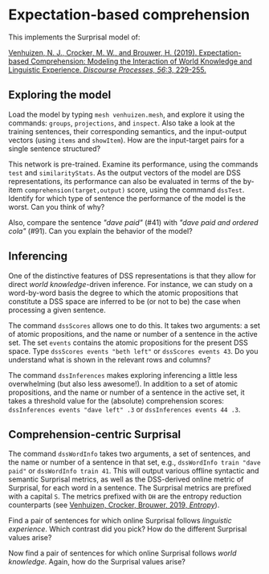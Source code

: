 # Expectation-based comprehension

This implements the Surprisal model of:

[Venhuizen, N. J., Crocker, M. W., and Brouwer, H. (2019). Expectation-based
Comprehension: Modeling the Interaction of World Knowledge and Linguistic
Experience. *Discourse Processes, 56*:3,
229-255.](https://www.tandfonline.com/doi/full/10.1080/0163853X.2018.1448677)

## Exploring the model

Load the model by typing `mesh venhuizen.mesh`, and explore it using the
commands: `groups`, `projections`, and `inspect`. Also take a look at the
training sentences, their corresponding semantics, and the input-output
vectors (using `items` and `showItem`). How are the input-target pairs for
a single sentence structured?

This network is pre-trained. Examine its performance, using the commands
`test` and `similarityStats`. As the output vectors of the model are DSS
representations, its performance can also be evaluated in terms of the
by-item `comprehension(target,output)` score, using the command `dssTest`.
Identify for which type of sentence the performance of the model is the
worst. Can you think of why?

Also, compare the sentence *"dave paid"* (#41) with *"dave paid and ordered
cola"* (#91). Can you explain the behavior of the model?

## Inferencing

One of the distinctive features of DSS representations is that they allow
for direct *world knowledge*-driven inference. For instance, we can study on
a word-by-word basis the degree to which the atomic propositions that
constitute a DSS space are inferred to be (or not to be) the case when
processing a given sentence.

The command `dssScores` allows one to do this. It takes two arguments: a set
of atomic propositions, and the name or number of a sentence in the active
set. The set `events` contains the atomic propositions for the present DSS
space. Type `dssScores events "beth left"` or `dssScores events 43`. Do you
understand what is shown in the relevant rows and columns?

The command `dssInferences` makes exploring inferencing a little less
overwhelming (but also less awesome!). In addition to a set of atomic
propositions, and the name or number of a sentence in the active set, it
takes a threshold value for the (absolute) comprehension scores:
`dssInferences events "dave left" .3` or `dssInferences events 44 .3`.

## Comprehension-centric Surprisal

The command `dssWordInfo` takes two arguments, a set of sentences, and the
name or number of a sentence in that set, e.g., `dssWordInfo train "dave
paid"` or `dssWordInfo train 41`. This will output various offline syntactic
and semantic Surprisal metrics, as well as the DSS-derived online metric of
Surprisal, for each word in a sentence. The Surprisal metrics are prefixed
with a capital `S`. The metrics prefixed with `DH` are the entropy reduction
counterparts (see [Venhuizen, Crocker, Brouwer, 2019,
*Entropy*](https://www.mdpi.com/1099-4300/21/12/1159)).

Find a pair of sentences for which online Surprisal follows *linguistic
experience*. Which contrast did you pick? How do the different Surprisal
values arise?

Now find a pair of sentences for which online Surprisal follows *world
knowledge*. Again, how do the Surprisal values arise?
